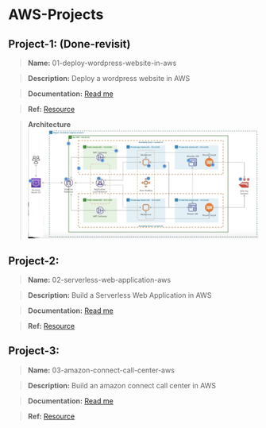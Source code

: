 # AWS-Projects

## Project-1: (Done-revisit)

> **Name:** 01-deploy-wordpress-website-in-aws

> **Description:** Deploy a wordpress website in AWS

> **Documentation:** <a href="01-deploy-wordpress-website-in-aws">Read me</a>

> **Ref:** <a href="https://aws.amazon.com/getting-started/hands-on/build-wordpress-website/">Resource</a>

> **Architecture** ![image](https://github.com/tech-kishore/AWS-Projects/blob/main/01-deploy-wordpress-website-in-aws/Wordpress-AWS.jpg)


## Project-2: 

> **Name:** 02-serverless-web-application-aws

> **Description:** Build a Serverless Web Application in AWS

> **Documentation:** <a href="">Read me</a>

> **Ref:** <a href="https://aws.amazon.com/getting-started/hands-on/build-serverless-web-app-lambda-apigateway-s3-dynamodb-cognito/">Resource</a>


## Project-3: 

> **Name:** 03-amazon-connect-call-center-aws

> **Description:** Build an amazon connect call center in AWS

> **Documentation:** <a href="">Read me</a>

> **Ref:** <a href="https://github.com/aws-samples/amazon-lex-connect-workshop/">Resource</a>


